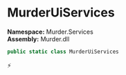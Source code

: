 # MurderUiServices

**Namespace:** Murder.Services \
**Assembly:** Murder.dll

```csharp
public static class MurderUiServices
```



⚡